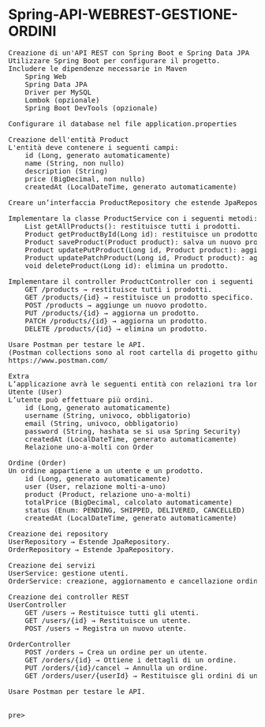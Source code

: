# Spring-API-WEBREST-GESTIONE-ORDINI

 <pre>
Creazione di un'API REST con Spring Boot e Spring Data JPA
Utilizzare Spring Boot per configurare il progetto.
Includere le dipendenze necessarie in Maven
    Spring Web
    Spring Data JPA
    Driver per MySQL
    Lombok (opzionale)
    Spring Boot DevTools (opzionale)

Configurare il database nel file application.properties

Creazione dell'entità Product
L'entità deve contenere i seguenti campi:
    id (Long, generato automaticamente)
    name (String, non nullo)
    description (String)
    price (BigDecimal, non nullo)
    createdAt (LocalDateTime, generato automaticamente)

Creare un’interfaccia ProductRepository che estende JpaRepository<Product, Long>.

Implementare la classe ProductService con i seguenti metodi:
    List<Product> getAllProducts(): restituisce tutti i prodotti.
    Product getProductById(Long id): restituisce un prodotto tramite ID.
    Product saveProduct(Product product): salva un nuovo prodotto.
    Product updatePutProduct(Long id, Product product): aggiorna un prodotto esistente.
    Product updatePatchProduct(Long id, Product product): aggiorna un prodotto esistente.
    void deleteProduct(Long id): elimina un prodotto.

Implementare il controller ProductController con i seguenti endpoint:
    GET /products → restituisce tutti i prodotti.
    GET /products/{id} → restituisce un prodotto specifico.
    POST /products → aggiunge un nuovo prodotto.
    PUT /products/{id} → aggiorna un prodotto.
    PATCH /products/{id} → aggiorna un prodotto.
    DELETE /products/{id} → elimina un prodotto.

Usare Postman per testare le API.
(Postman collections sono al root cartella di progetto github)
https://www.postman.com/

Extra
L’applicazione avrà le seguenti entità con relazioni tra loro:
Utente (User)
L’utente può effettuare più ordini.
    id (Long, generato automaticamente)
    username (String, univoco, obbligatorio)
    email (String, univoco, obbligatorio)
    password (String, hashata se si usa Spring Security)
    createdAt (LocalDateTime, generato automaticamente)
    Relazione uno-a-molti con Order

Ordine (Order)
Un ordine appartiene a un utente e un prodotto.
    id (Long, generato automaticamente)
    user (User, relazione molti-a-uno)
    product (Product, relazione uno-a-molti)
    totalPrice (BigDecimal, calcolato automaticamente)
    status (Enum: PENDING, SHIPPED, DELIVERED, CANCELLED)
    createdAt (LocalDateTime, generato automaticamente)

Creazione dei repository
UserRepository → Estende JpaRepository<User, Long>.
OrderRepository → Estende JpaRepository<Order, Long>.

Creazione dei servizi
UserService: gestione utenti.
OrderService: creazione, aggiornamento e cancellazione ordini con calcolo automatico del totale.

Creazione dei controller REST
UserController
    GET /users → Restituisce tutti gli utenti.
    GET /users/{id} → Restituisce un utente.
    POST /users → Registra un nuovo utente.

OrderController
    POST /orders → Crea un ordine per un utente.
    GET /orders/{id} → Ottiene i dettagli di un ordine.
    PUT /orders/{id}/cancel → Annulla un ordine.
    GET /orders/user/{userId} → Restituisce gli ordini di un utente.

Usare Postman per testare le API.


</User>pre>
